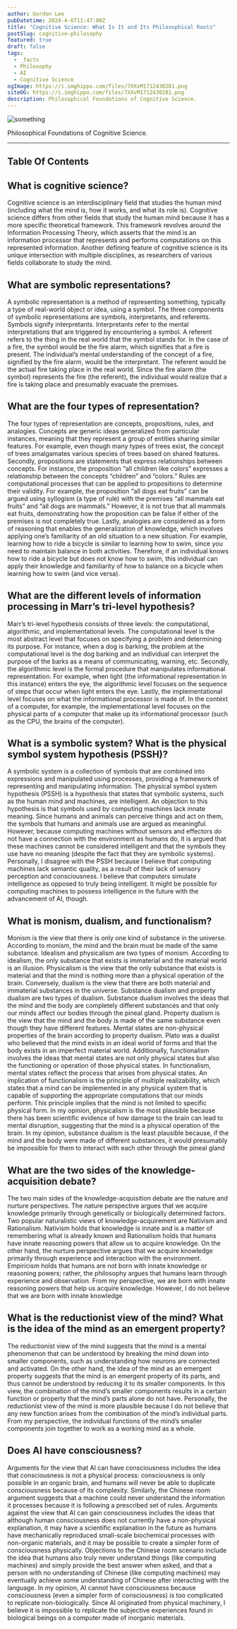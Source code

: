```yaml
---
author: Gordon Lee
pubDatetime: 2024-4-6T11:47:00Z
title: "Cognitive Science: What Is It and Its Philosophical Roots"
postSlug: cognitive-philosophy
featured: true
draft: false
tags:
  - _facts
  - Philosophy
  - AI
  - Cognitive Science
ogImage: https://i.imghippo.com/files/7XXvM1712430281.png
siteOG: https://i.imghippo.com/files/7XXvM1712430281.png
description: Philosophical Foundations of Cognitive Science.
---
```


<img src="https://i.imghippo.com/files/7XXvM1712430281.png" alt="something">

Philosophical Foundations of Cognitive Science.

---

## Table Of Contents

## What is cognitive science?

Cognitive science is an interdisciplinary field that studies the human mind (including what the
mind is, how it works, and what its role is). Cognitive science differs from other fields that study the human mind because it has a more specific theoretical framework. This framework
revolves around the Information Processing Theory, which asserts that the mind is an information processor that represents and performs computations on this represented information. Another defining feature of cognitive science is its unique intersection with multiple disciplines, as researchers of various fields collaborate to study the mind.

## What are symbolic representations?

A symbolic representation is a method of representing something, typically a type of real-world
object or idea, using a symbol. The three components of symbolic representations are symbols,
interpretants, and referents. Symbols signify interpretants. Interpretants refer to the mental interpretations that are triggered by encountering a symbol. A referent refers to the thing in the real world that the symbol stands for. In the case of a fire, the symbol would be the fire alarm, which signifies that a fire is present. The individual’s mental understanding of the concept of a fire, signified by the fire alarm, would be the interpretant. The referent would be the actual fire taking place in the real world. Since the fire alarm (the symbol) represents the fire (the referent), the individual would realize that a fire is taking place and presumably evacuate the premises.

## What are the four types of representation?

The four types of representation are concepts, propositions, rules, and analogies. Concepts are
generic ideas generalized from particular instances, meaning that they represent a group of
entities sharing similar features. For example, even though many types of trees exist, the concept of trees amalgamates various species of trees based on shared features. Secondly, propositions are statements that express relationships between concepts. For instance, the proposition “all children like colors” expresses a relationship between the concepts “children” and “colors.” Rules are computational processes that can be applied to propositions to determine their validity. For example, the proposition “all dogs eat fruits” can be argued using syllogism (a type of rule) with the premises “all mammals eat fruits” and “all dogs are mammals.” However, it is not true that all mammals eat fruits, demonstrating how the proposition can be false if either of the premises is not completely true. Lastly, analogies are considered as a form of reasoning that enables the generalization of knowledge, which involves applying one’s familiarity of an old situation to a new situation. For example, learning how to ride a bicycle is similar to learning how to swim, since you need to maintain balance in both activities. Therefore, if an individual knows how to ride a bicycle but does not know how to swim, this individual can apply their knowledge and familiarity of how to balance on a bicycle when learning how to swim (and vice versa).

## What are the different levels of information processing in Marr’s tri-level hypothesis?

Marr’s tri-level hypothesis consists of three levels: the computational, algorithmic, and
implementational levels. The computational level is the most abstract level that focuses on
specifying a problem and determining its purpose. For instance, when a dog is barking, the
problem at the computational level is the dog barking and an individual can interpret the
purpose of the barks as a means of communicating, warning, etc. Secondly, the algorithmic
level is the formal procedure that manipulates informational representation. For example, when
light (the informational representation in this instance) enters the eye, the algorithmic level focuses on the sequence of steps that occur when light enters the eye. Lastly, the implementational level focuses on what the informational processor is made of. In the context of a computer, for example, the implementational level focuses on the physical parts of a computer that make up its informational processor (such as the CPU, the brains of the computer).

## What is a symbolic system? What is the physical symbol system hypothesis (PSSH)?

A symbolic system is a collection of symbols that are combined into expressions and
manipulated using processes, providing a framework of representing and manipulating
information. The physical symbol system hypothesis (PSSH) is a hypothesis that states that
symbolic systems, such as the human mind and machines, are intelligent. An objection to this
hypothesis is that symbols used by computing machines lack innate meaning. Since humans and animals can perceive things and act on them, the symbols that humans and animals use are argued as meaningful. However, because computing machines without sensors and effectors do not have a connection with the environment as humans do, it is argued that these machines cannot be considered intelligent and that the symbols they use have no meaning (despite the fact that they are symbolic systems). Personally, I disagree with the PSSH because I believe that computing machines lack semantic quality, as a result of their lack of sensory perception and consciousness. I believe that computers simulate intelligence as opposed to truly being intelligent. It might be possible for computing machines to possess intelligence in the future with the advancement of AI, though.

## What is monism, dualism, and functionalism?

Monism is the view that there is only one kind of substance in the universe. According to
monism, the mind and the brain must be made of the same substance. Idealism and
physicalism are two types of monism. According to idealism, the only substance that exists is
immaterial and the material world is an illusion. Physicalism is the view that the only substance
that exists is material and that the mind is nothing more than a physical operation of the brain.
Conversely, dualism is the view that there are both material and immaterial substances in the
universe. Substance dualism and property dualism are two types of dualism. Substance dualism
involves the ideas that the mind and the body are completely different substances and that only
our minds affect our bodies through the pineal gland. Property dualism is the view that the mind
and the body is made of the same substance even though they have different features. Mental
states are non-physical properties of the brain according to property dualism. Plato was a
dualist who believed that the mind exists in an ideal world of forms and that the body exists in
an imperfect material world. Additionally, functionalism involves the ideas that mental states are
not only physical states but also the functioning or operation of those physical states. In
functionalism, mental states reflect the process that arises from physical states. An implication
of functionalism is the principle of multiple realizability, which states that a mind can be
implemented in any physical system that is capable of supporting the appropriate computations
that our minds perform. This principle implies that the mind is not limited to specific physical
form. In my opinion, physicalism is the most plausible because there has been scientific
evidence of how damage to the brain can lead to mental disruption, suggesting that the mind is
a physical operation of the brain. In my opinion, substance dualism is the least plausible
because, if the mind and the body were made of different substances, it would presumably be
impossible for them to interact with each other through the pineal gland

## What are the two sides of the knowledge-acquisition debate?

The two main sides of the knowledge-acquisition debate are the nature and nurture
perspectives. The nature perspective argues that we acquire knowledge primarily through
genetically or biologically determined factors. Two popular naturalistic views of
knowledge-acquirement are Nativism and Rationalism. Nativism holds that knowledge is innate
and is a matter of remembering what is already known and Rationalism holds that humans have
innate reasoning powers that allow us to acquire knowledge. On the other hand, the nurture
perspective argues that we acquire knowledge primarily through experience and interaction with
the environment. Empiricism holds that humans are not born with innate knowledge or
reasoning powers; rather, the philosophy argues that humans learn through experience and
observation. From my perspective, we are born with innate reasoning powers that help us
acquire knowledge. However, I do not believe that we are born with innate knowledge

## What is the reductionist view of the mind? What is the idea of the mind as an emergent property?

The reductionist view of the mind suggests that the mind is a mental phenomenon that can be
understood by breaking the mind down into smaller components, such as understanding how
neurons are connected and activated. On the other hand, the idea of the mind as an emergent
property suggests that the mind is an emergent property of its parts, and thus cannot be
understood by reducing it to its smaller components. In this view, the combination of the mind’s
smaller components results in a certain function or property that the mind’s parts alone do not have. Personally, the reductionist view of the mind is more plausible because I do not believe that any new function arises from the combination of the mind’s individual parts. From my perspective, the individual functions of the mind’s smaller components join together to work as a working mind as a whole.

## Does AI have consciousness?

Arguments for the view that AI can have consciousness includes the idea that consciousness is not a physical process: consciousness is only possible in an organic brain, and humans will never be able to duplicate consciousness because of its complexity. Similarly, the Chinese room argument suggests that a machine could never understand the information it processes because it is following a prescribed set of rules. Arguments against the view that AI can gain
consciousness includes the ideas that although human consciousness does not currently have a non-physical explanation, it may have a scientific explanation in the future as humans have mechanically reproduced small-scale biochemical processes with non-organic materials, and it may be possible to create a simpler form of consciousness physically. Objections to the
Chinese room scenario include the idea that humans also truly never understand things (like
computing machines) and simply provide the best answer when asked, and that a person with
no understanding of Chinese (like computing machines) may eventually achieve some
understanding of Chinese after interacting with the language. In my opinion, AI cannot have
consciousness because consciousness (even a simpler form of consciousness) is too
complicated to replicate non-biologically. Since AI originated from physical machinery, I believe
it is impossible to replicate the subjective experiences found in biological beings on a computer made of inorganic materials.

